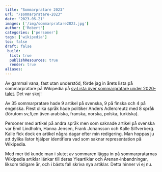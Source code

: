 ```yaml
---
title: "Sommarpratare 2023"
url: "/sommarpratare-2023"
date: "2023-06-21"
images: ['/img/sommarpratare2023.jpg']
author: ['Robert']
categories: ['personer']
tags: ['wikipedia']
toc: false
draft: false
_build:
  list: true
  publishResources: true
  render: true
aliases: 
---
```


Av gammal vana, fast utan understöd, förde jag in årets lista på sommarpratare på Wikipedia på [sv:Lista över sommarpratare under 2020-talet](https://sv.wikipedia.org/wiki/Lista_över_sommarpratare_under_2020-talet). Det var skoj!  

Av 35 sommarpratare hade 9 artikel på svenska, 9 på finska och 4 på engelska. Flest olika språk hade politiker Anders Adlercreutz med 8 språk (förutom sv,fi,en även arabiska, franska, norska, polska, turkiska).

Personer med artikel på andra språk men som saknade artikel på svenska var Emil Lindholm, Hanna Jensen, Frank Johansson och Kalle Silfverberg. Kalle fick dock en artikel några dagar efter min redigering. Man hoppas ju att dylika listor hjälper identifiera vad som saknar representation på Wikipedia. 

Med mer tid kunde man i slutet av sommaren lägga in på sommarpratarnas Wikipedia artiklar länkar till deras Yleartiklar och Arenan-inbandningar, liksom tidigare år, och i bästs fall skriva nya artiklar. Detta hinner vi ej nu.
